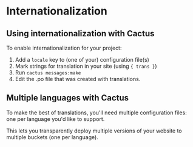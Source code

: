 Internationalization
====================

Using internationalization with Cactus
--------------------------------------

To enable internationalization for your project:

  1. Add a `locale` key to (one of your) configuration file(s)
  2. Mark strings for translation in your site (using `{ trans }`)
  3. Run `cactus messages:make`
  4. Edit the .po file that was created with translations.


Multiple languages with Cactus
------------------------------

To make the best of translations, you'll need multiple configuration files: one per language you'd like to support.

This lets you transparently deploy multiple versions of your website to multiple buckets (one per language).
